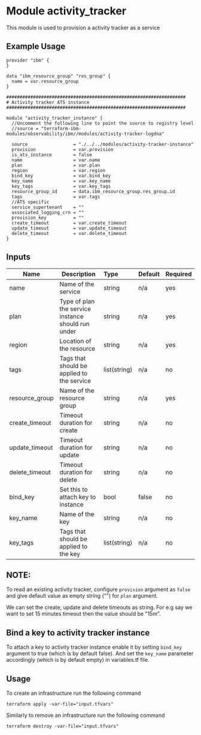# Module activity_tracker

This module is used to provision a activity tracker as a service

## Example Usage
```
provider "ibm" {
}

data "ibm_resource_group" "res_group" {
  name = var.resource_group
}

###################################################################
# Activity tracker ATS instance
###################################################################

module "activity_tracker_instance" {
  //Uncomment the following line to point the source to registry level
  //source = "terraform-ibm-modules/observability/ibm//modules/activity-tracker-logdna"

  source                 = "./../../modules/activity-tracker-instance"
  provision              = var.provision
  is_ats_instance        = false
  name                   = var.name
  plan                   = var.plan
  region                 = var.region
  bind_key               = var.bind_key
  key_name               = var.key_name
  key_tags               = var.key_tags
  resource_group_id      = data.ibm_resource_group.res_group.id
  tags                   = var.tags
  //ATS specific
  service_supertenant    = ""
  associated_logging_crn = ""
  provision_key          = ""
  create_timeout         = var.create_timeout
  update_timeout         = var.update_timeout
  delete_timeout         = var.delete_timeout
}

```

<!-- BEGINNING OF PRE-COMMIT-TERRAFORM DOCS HOOK -->
## Inputs


| Name                 | Description                                                      | Type         | Default | Required |
|----------------------|------------------------------------------------------------------|:-------------|---------|----------|
| name                 | Name of the service                                              | string       | n/a     | yes      |
| plan                 | Type of plan the service instance should run under               | string       | n/a     | yes      |
| region               | Location of the resource                                         | string       | n/a     | yes      |
| tags                 | Tags that should be applied to the service                       | list(string) | n/a     | no       |
| resource\_group      | Name of the resource group                                       | string       | n/a     | yes      |
| create_timeout       | Timeout duration for create                                      | string       | n/a     | no       |
| update_timeout       | Timeout duration for update                                      | string       | n/a     | no       |
| delete_timeout       | Timeout duration for delete                                      | string       | n/a     | no       |
| bind_key             | Set this to attach key to instance                               | bool         | false   | no       |
| key_name             | Name of the key                                                  | string       | n/a     | no       |
| key_tags             | Tags that should be applied to the key                           | list(string) | n/a     | no       |

## NOTE:

 To read an existing activity tracker, configure `provision` argument as `false` and give default value as empty string ("") for `plan` argument.

 We can set the create, update and delete timeouts as string. For e.g say we want to set 15 minutes timeout then the value should be "15m".

 ## Bind a key to activity tracker instance

To attach a key to activity tracker instance enable it by setting `bind_key` argument to true (which is by default false). And set the `key_name` parameter accordingly (which is by default empty) in variables.tf file.


## Usage

To create an infrastructure run the following command

  `terraform apply -var-file="input.tfvars"`

Similarly to remove an infrastructure run the following command

   `terraform destroy -var-file="input.tfvars"`
